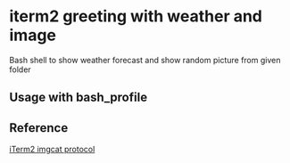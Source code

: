 # iterm2 greeting with weather and image
Bash shell to show weather forecast and show random picture from given folder

## Usage with bash_profile

## Reference

[iTerm2 imgcat protocol](https://www.iterm2.com/documentation-images.html)